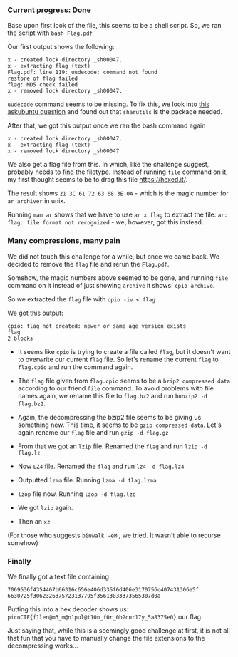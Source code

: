 ### Current progress: Done

Base upon first look of the file, this seems to be a shell script.
So, we ran the script with `bash Flag.pdf`

Our first output shows the following:
```
x - created lock directory _sh00047.
x - extracting flag (text)
Flag.pdf: line 119: uudecode: command not found
restore of flag failed
flag: MD5 check failed
x - removed lock directory _sh00047.
```

`uudecode` command seems to be missing. 
To fix this, we look into [this askubuntu question](https://askubuntu.com/questions/232440/how-do-i-install-uudecode) and found out that `sharutils` is the package needed.

After that, we got this output once we ran the bash command again
```
x - created lock directory _sh00047.
x - extracting flag (text)
x - removed lock directory _sh00047
``` 

We also get a flag file from this. In which, like the challenge suggest, probably needs to find the filetype.
Instead of running `file` command on it, my first thought seems to be to drag this file https://hexed.it/.

The result shows `21 3C 61 72 63 68 3E 0A` - which is the magic number for `ar archiver` in unix.

Running `man ar` shows that we have to use `ar x flag` to extract the file:
`ar: flag: file format not recognized` - we, however, got this instead.


### Many compressions, many pain

We did not touch this challenge for a while, but once we came back. We decided to remove the `flag` file and rerun the `Flag.pdf`.

Somehow, the magic numbers above seemed to be gone, and running `file` command on it instead of just showing `archive` it shows:
`cpio archive`.

So we extracted the `flag` file with `cpio -iv < flag`

We got this output:
```
cpio: flag not created: newer or same age version exists
flag
2 blocks
```

- It seems like `cpio` is trying to create a file called `flag`, but it doesn't want to overwrite our current `flag` file. So let's rename the current `flag` to `flag.cpio` and run the command again.

- The `flag` file given from `flag.cpio` seems to be a `bzip2 compressed data` according to our friend `file` command. To avoid problems with file names again, we rename this file to `flag.bz2` and run `bunzip2 -d flag.bz2`.

- Again, the decompressing the bzip2 file seems to be giving us something new. 
This time, it seems to be `gzip compressed data`. Let's again rename our `flag` file and run `gzip -d flag.gz`

- From that we got an `lzip` file. Renamed the `flag` and run `lzip -d flag.lz`

- Now `LZ4` file. Renamed the `flag` and run `lz4 -d flag.lz4`

- Outputted `lzma` file. Running `lzma -d flag.lzma`

- `lzop` file now. Running `lzop -d flag.lzo`

- We got `lzip` again.

- Then an `xz`

(For those who suggests `binwalk -eM` , we tried. It wasn't able to recurse somehow)


### Finally

We finally got a text file containing 
```
7069636f4354467b66316c656e406d335f6d406e3170756c407431306e5f
6630725f3062326375723137795f35613833373565307d0a
```

Putting this into a hex decoder shows us: `picoCTF{f1len@m3_m@n1pul@t10n_f0r_0b2cur17y_5a8375e0}` our flag.

Just saying that, while this is a seemingly good challenge at first, it is not all that fun that you have to manually
change the file extensions to the decompressing works...